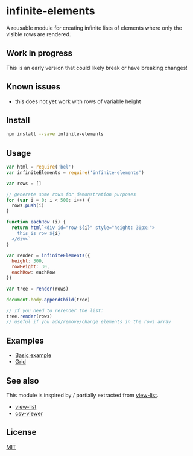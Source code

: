 # infinite-elements

A reusable module for creating infinite lists of elements where only the visible rows are rendered.

## Work in progress

This is an early version that could likely break or have breaking changes!

## Known issues

- this does not yet work with rows of variable height

## Install

```sh
npm install --save infinite-elements
```

## Usage

```js
var html = require('bel')
var infiniteElements = require('infinite-elements')

var rows = []

// generate some rows for demonstration purposes
for (var i = 0; i < 500; i++) {
  rows.push(i)
}

function eachRow (i) {
  return html`<div id="row-${i}" style="height: 30px;">
    this is row ${i}
  </div>`
}

var render = infiniteElements({
  height: 300,
  rowHeight: 30,
  eachRow: eachRow
})

var tree = render(rows)

document.body.appendChild(tree)

// If you need to rerender the list:
tree.render(rows)
// useful if you add/remove/change elements in the rows array
```

## Examples
- [Basic example](examples/basic-usage.js)
- [Grid](examples/grid.js)

## See also

This module is inspired by / partially extracted from [view-list](https://npmjs.com/view-list).

- [view-list](https://npmjs.com/view-list)
- [csv-viewer](https://npmjs.com/csv-viewer)

## License

[MIT](LICENSE.md)
